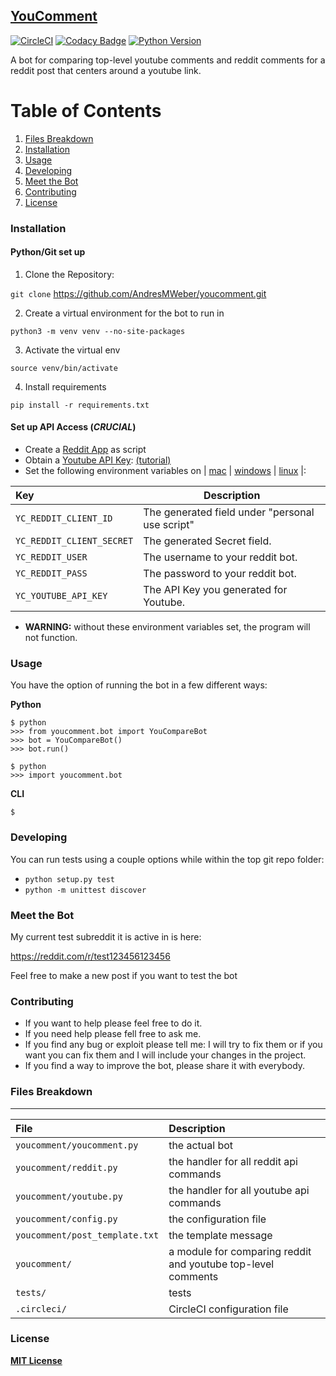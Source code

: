 ## [YouComment](http://www.reddit.com/u/youtube_comment_bot)
[![CircleCI](https://circleci.com/gh/AndresMWeber/youcomment.svg?style=svg)](https://circleci.com/gh/AndresMWeber/youcomment)
[![Codacy Badge](https://api.codacy.com/project/badge/Grade/1bbac98237544bc49d40ea95ee5e8ffc)](https://www.codacy.com/app/AndresMWeber/youcomment?utm_source=github.com&amp;utm_medium=referral&amp;utm_content=AndresMWeber/youcomment&amp;utm_campaign=Badge_Grade)
[![Python Version](https://img.shields.io/badge/python-2.7%20%7C%203.5%20%7C%203.6-blue.svg)](https://www.python.org/)

A bot for comparing top-level youtube comments and reddit comments for a reddit post that centers around a youtube link.

# Table of Contents
1. [Files Breakdown](#files-breakdown)
2. [Installation](#installation)
3. [Usage](#usage)
4. [Developing](#developing)
5. [Meet the Bot](#meet-the-bot)
6. [Contributing](#contributing)
7. [License](#license)

### Installation
#### Python/Git set up 

1) Clone the Repository:

`git clone` <https://github.com/AndresMWeber/youcomment.git>

2) Create a virtual environment for the bot to run in

`python3 -m venv venv --no-site-packages`

3) Activate the virtual env

`source venv/bin/activate`

4) Install requirements

`pip install -r requirements.txt`

#### Set up API Access (*CRUCIAL*)
*   Create a [Reddit App](http://reddit.com/prefs/apps) as script
*   Obtain a [Youtube API Key](https://console.developers.google.com/apis/credentials): [(tutorial)](https://developers.google.com/youtube/registering_an_application#Create_API_Keys)
*   Set the following environment variables on | [mac](https://stackoverflow.com/questions/7501678/set-environment-variables-on-mac-os-x-lion) | [windows](https://superuser.com/questions/1334129/setting-an-environment-variable-in-windows-10-gpodder) | [linux](https://stackoverflow.com/questions/45502996/how-to-set-environment-variable-in-linux-permanently) |:

| Key                       | Description                                     |
| :--                       | -----------                                     |
| `YC_REDDIT_CLIENT_ID`     | The generated field under "personal use script" |
| `YC_REDDIT_CLIENT_SECRET` | The generated Secret field.                     |
| `YC_REDDIT_USER`          | The username to your reddit bot.                |
| `YC_REDDIT_PASS`          | The password to your reddit bot.                |
| `YC_YOUTUBE_API_KEY`      | The API Key you generated for Youtube.          |

*   __WARNING:__ without these environment variables set, the program will not function.

### Usage

You have the option of running the bot in a few different ways:

__Python__

```
$ python
>>> from youcomment.bot import YouCompareBot
>>> bot = YouCompareBot()
>>> bot.run()
```

```
$ python
>>> import youcomment.bot
```

__CLI__

```
$
```
### Developing

You can run tests using a couple options while within the top git repo folder:
*   `python setup.py test`
*   `python -m unittest discover`

### Meet the Bot

My current test subreddit it is active in is here:

<https://reddit.com/r/test123456123456>

Feel free to make a new post if you want to test the bot

### Contributing

*   If you want to help please feel free to do it.
*   If you need help please fell free to ask me.
*   If you find any bug or exploit please tell me: I will try to fix them or if you want you can fix them and I will include your changes in the project.
*   If you find a way to improve the bot, please share it with everybody.

### Files Breakdown
---

| File                           | Description                                                  |
| :---                           | :----------                                                  |
| `youcomment/youcomment.py`     | the actual bot                                               |
| `youcomment/reddit.py`         | the handler for all reddit api commands                      |
| `youcomment/youtube.py`        | the handler for all youtube api commands                     |
| `youcomment/config.py`         | the configuration file                                       |
| `youcomment/post_template.txt` | the template message                                         |
| `youcomment/`                  | a module for comparing reddit and youtube top-level comments |
| `tests/`                       | tests                                                        |
| `.circleci/`                   | CircleCI configuration file                                  |

### License
[__MIT License__](LICENSE.md)

